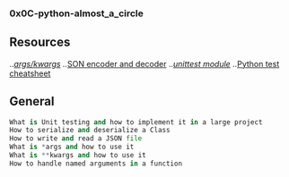 ### 0x0C-python-almost_a_circle

## Resources

..*[args/kwargs](https://yasoob.me/2013/08/04/args-and-kwargs-in-python-explained/)
..*[SON encoder and decoder](https://intranet.alxswe.com/rltoken/rGVU9mt57rVURGnjK6n4_Q)
..*[unittest module](https://intranet.alxswe.com/rltoken/soictNXCPE18ASL3INoeew)
..*[Python test cheatsheet](https://intranet.alxswe.com/rltoken/uI9iskBCcNo5pc7j9Vy86A)


## General

```py
What is Unit testing and how to implement it in a large project
How to serialize and deserialize a Class
How to write and read a JSON file
What is *args and how to use it
What is **kwargs and how to use it
How to handle named arguments in a function
```
